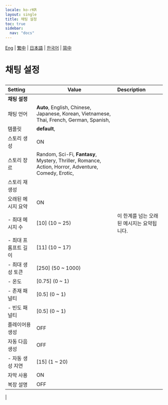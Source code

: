 ```yaml
---
locale: ko-rKR
layout: single
title: 채팅 설정
toc: true
sidebar:
  nav: "docs"
---
```

[Eng](/dancexr/menu/2025.4/chat/chat_settings) | [繁中](/tw/dancexr/menu/2025.4/chat/chat_settings) | [日本語](/jp/dancexr/menu/2025.4/chat/chat_settings) | [한국어](/kr/dancexr/menu/2025.4/chat/chat_settings) | [简中](/zh/dancexr/menu/2025.4/chat/chat_settings)

# 채팅 설정

## 

| Setting | Value | Description |
| :--- | --- | :--- |
|**채팅 설정** | | 
| 채팅 언어 |  **Auto**,  English,  Chinese,  Japanese,  Korean,  Vietnamese,  Thai,  French,  German,  Spanish,  |  |
| 템플릿 |  **default**,  |  |
| 스토리 생성 | ON | 
| 스토리 장르 |  Random,  Sci-Fi,  **Fantasy**,  Mystery,  Thriller,  Romance,  Action,  Horror,  Adventure,  Comedy,  Erotic,  |  |
| 스토리 재생성 || 
| 오래된 메시지 요약 | ON | 
|- 최대 메시지 수 | [10] (10 ~ 25) | 이 한계를 넘는 오래된 메시지는 요약됩니다.
|- 최대 프롬프트 길이 | [11] (10 ~ 17) | 
|- 최대 생성 토큰 | [250] (50 ~ 1000) | 
|- 온도 | [0.75] (0 ~ 1) | 
|- 존재 패널티 | [0.5] (0 ~ 1) | 
|- 빈도 패널티 | [0.5] (0 ~ 1) | 
| 플레이어용 생성 | OFF | 
| 자동 다음 생성 | OFF | 
|- 자동 생성 지연 | [15] (1 ~ 20) | 
| 자막 사용 | ON | 
| 복장 설명 | OFF | 
|
